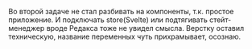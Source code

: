 Во второй задаче не стал разбивать на компоненты, т.к. простое приложение. И подключать store(Svelte) или подтягивать стейт-менеджер вроде Редакса тоже не увидел смысла.
Верстку оставил техническую, название переменных чуть прихрамывает, осознаю.
